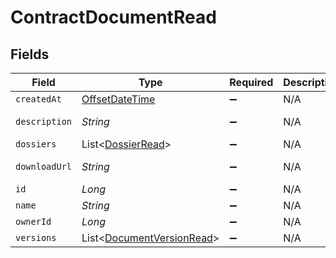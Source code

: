 # ContractDocumentRead


## Fields

| Field                                                                                     | Type                                                                                      | Required                                                                                  | Description                                                                               | Example                                                                                   |
| ----------------------------------------------------------------------------------------- | ----------------------------------------------------------------------------------------- | ----------------------------------------------------------------------------------------- | ----------------------------------------------------------------------------------------- | ----------------------------------------------------------------------------------------- |
| `createdAt`                                                                               | [OffsetDateTime](https://docs.oracle.com/javase/8/docs/api/java/time/OffsetDateTime.html) | :heavy_minus_sign:                                                                        | N/A                                                                                       |                                                                                           |
| `description`                                                                             | *String*                                                                                  | :heavy_minus_sign:                                                                        | N/A                                                                                       | This document was uploaded to Contractify.                                                |
| `dossiers`                                                                                | List<[DossierRead](../../models/shared/DossierRead.md)>                                   | :heavy_minus_sign:                                                                        | N/A                                                                                       |                                                                                           |
| `downloadUrl`                                                                             | *String*                                                                                  | :heavy_minus_sign:                                                                        | N/A                                                                                       | https://example.org/download-link-signed                                                  |
| `id`                                                                                      | *Long*                                                                                    | :heavy_minus_sign:                                                                        | N/A                                                                                       | 1                                                                                         |
| `name`                                                                                    | *String*                                                                                  | :heavy_minus_sign:                                                                        | N/A                                                                                       | my-awesome-document.pdf                                                                   |
| `ownerId`                                                                                 | *Long*                                                                                    | :heavy_minus_sign:                                                                        | N/A                                                                                       | 1                                                                                         |
| `versions`                                                                                | List<[DocumentVersionRead](../../models/shared/DocumentVersionRead.md)>                   | :heavy_minus_sign:                                                                        | N/A                                                                                       |                                                                                           |